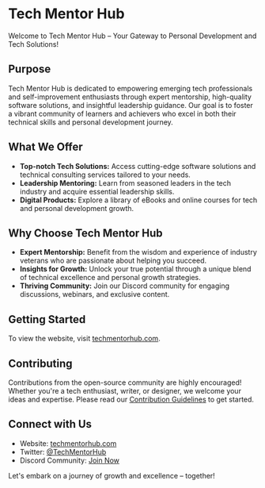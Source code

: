 # Tech Mentor Hub

Welcome to Tech Mentor Hub – Your Gateway to Personal Development and Tech Solutions!

## Purpose

Tech Mentor Hub is dedicated to empowering emerging tech professionals and self-improvement enthusiasts through expert mentorship, high-quality software solutions, and insightful leadership guidance. Our goal is to foster a vibrant community of learners and achievers who excel in both their technical skills and personal development journey.

## What We Offer

- **Top-notch Tech Solutions:** Access cutting-edge software solutions and technical consulting services tailored to your needs.
- **Leadership Mentoring:** Learn from seasoned leaders in the tech industry and acquire essential leadership skills.
- **Digital Products:** Explore a library of eBooks and online courses for tech and personal development growth.

## Why Choose Tech Mentor Hub

- **Expert Mentorship:** Benefit from the wisdom and experience of industry veterans who are passionate about helping you succeed.
- **Insights for Growth:** Unlock your true potential through a unique blend of technical excellence and personal growth strategies.
- **Thriving Community:** Join our Discord community for engaging discussions, webinars, and exclusive content.

## Getting Started

To view the website, visit [techmentorhub.com](https://www.techmentorhub.com).

## Contributing

Contributions from the open-source community are highly encouraged! Whether you're a tech enthusiast, writer, or designer, we welcome your ideas and expertise. Please read our [Contribution Guidelines](CONTRIBUTING.md) to get started.

## Connect with Us

- Website: [techmentorhub.com](https://www.techmentorhub.com)
- Twitter: [@TechMentorHub](https://twitter.com/TechMentorHub)
- Discord Community: [Join Now](https://discord.gg/techmentorhub)

Let's embark on a journey of growth and excellence – together!
